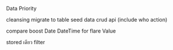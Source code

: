 Data Priority


cleansing 
migrate to table 
seed data
crud api (include who action)



compare boost Date DateTime for flare Value


stored เดียว filter 